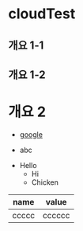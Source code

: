 # 
# cloudTest
## 개요 1-1
## 개요 1-2
# 개요 2
* [google](http://google.com)
- abc
* Hello
  - Hi
  - Chicken
  
name |value |
-----|------|
ccccc|cccccc|

